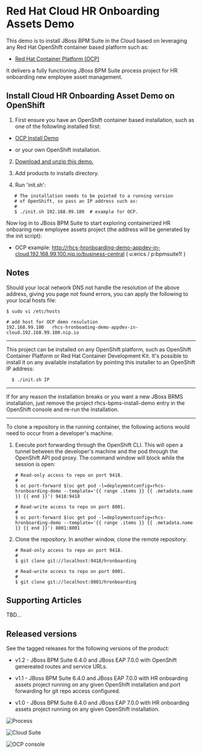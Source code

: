 Red Hat Cloud HR Onboarding Assets Demo 
=======================================
This demo is to install JBoss BPM Suite in the Cloud based on leveraging any Red Hat OpenShift container based platform such as:

 - [Red Hat Container Platform (OCP)](https://github.com/redhatdemocentral/ocp-install-demo)
  
It delivers a fully functioning JBoss BPM Suite process project for HR onboarding new employee asset management.


Install Cloud HR Onboarding Asset Demo on OpenShift
---------------------------------------------------
1. First ensure you have an OpenShift container based installation, such as one of the followling installed first:

  - [OCP Install Demo](https://github.com/redhatdemocentral/ocp-install-demo)

  - or your own OpenShift installation.

2. [Download and unzip this demo.](https://github.com/eschabell/rhcs-hronboarding-assets-demo/archive/master.zip)

3. Add products to installs directory.

4. Run 'init.sh':
```
   # The installation needs to be pointed to a running version
   # of OpenShift, so pass an IP address such as:
   #
   $ ./init.sh 192.168.99.100  # example for OCP.
```

Now log in to JBoss BPM Suite to start exploring containerized HR onboaring new employee assets project (the address will be generated by the init script):

  - OCP example: http://rhcs-hronboarding-demo-appdev-in-cloud.192.168.99.100.nip.io/business-central ( u:erics / p:bpmsuite1! )


Notes
-----

Should your local network DNS not handle the resolution of the above address, giving you page not found errors, you can apply the
following to your local hosts file:

```
$ sudo vi /etc/hosts

# add host for OCP demo resulution
192.168.99.100   rhcs-hronboading-demo-appdev-in-cloud.192.168.99.100.nip.io 
```

-----

This project can be installed on any OpenShift platform, such as OpenShift Container Platform or Red Hat Container Development Kit.
It's possible to install it on any available installation by pointing this installer to an OpenShift IP address:
```
  $ ./init.sh IP
```

-----

If for any reason the installation breaks or you want a new JBoss BRMS installation, just remove the project rhcs-bpms-install-demo
entry in the OpenShift console and re-run the installation.

-----

To clone a repository in the running container, the following actions would need to occur from a developer's machine.

1. Execute port forwarding through the OpenShift CLI. This will open a tunnel between the developer's machine and the pod through
	 the OpenShift API pod proxy. The command window will block while the session is open:

   ```
   # Read-only access to repo on port 9418.
   #
   $ oc port-forward $(oc get pod -l=deploymentconfig=rhcs-hronboarding-demo --template='{{ range .items }} {{ .metadata.name }} {{ end }}') 9418:9418

   # Read-write access to repo on port 8001.
   #
   $ oc port-forward $(oc get pod -l=deploymentconfig=rhcs-hronboarding-demo --template='{{ range .items }} {{ .metadata.name }} {{ end }}') 8001:8001
   ```

2. Clone the repository. In another window, clone the remote repository:

   ```
   # Read-only access to repo on port 9418.
   #
   $ git clone git://localhost:9418/hronboarding

   # Read-write access to repo on port 8001.
   #
   $ git clone git://localhost:8001/hronboarding
   ```


Supporting Articles
-------------------
TBD...


Released versions
-----------------
See the tagged releases for the following versions of the product:

- v1.2 - JBoss BPM Suite 6.4.0 and JBoss EAP 7.0.0 with OpenShift genereated routes and service URLs.

- v1.1 - JBoss BPM Suite 6.4.0 and JBoss EAP 7.0.0 with HR onboarding assets project running on any given OpenShift installation and port forwarding for git repo access configured.

- v1.0 - JBoss BPM Suite 6.4.0 and JBoss EAP 7.0.0 with HR onboarding assets project running on any given OpenShift installation.


![Process](https://github.com/eschabell/rhcs-hronboarding-assets-demo/blob/master/docs/demo-images/rhcs-hronboarding-process.png?raw=true)

![Cloud Suite](https://github.com/eschabell/rhcs-hronboarding-assets-demo/blob/master/docs/demo-images/rhcs-arch.png?raw=true)

![OCP console](https://github.com/eschabell/rhcs-hronboarding-assets-demo/blob/master/docs/demo-images/rhcs-bpms-ocp-console.png?raw=true)


